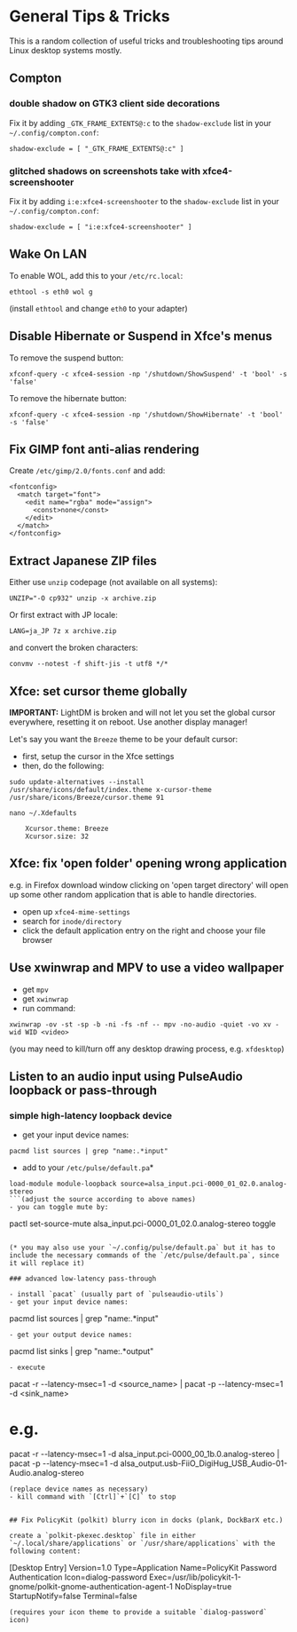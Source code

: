 # General Tips & Tricks

This is a random collection of useful tricks and troubleshooting tips around Linux desktop systems mostly.

## Compton

### double shadow on GTK3 client side decorations

Fix it by adding `_GTK_FRAME_EXTENTS@:c` to the `shadow-exclude` list in your `~/.config/compton.conf`:

```
shadow-exclude = [ "_GTK_FRAME_EXTENTS@:c" ]
```

### glitched shadows on screenshots take with xfce4-screenshooter

Fix it by adding `i:e:xfce4-screenshooter` to the `shadow-exclude` list in your `~/.config/compton.conf`:

```
shadow-exclude = [ "i:e:xfce4-screenshooter" ]
```

## Wake On LAN

To enable WOL, add this to your `/etc/rc.local`:
```
ethtool -s eth0 wol g
```
(install `ethtool` and change `eth0` to your adapter)


## Disable Hibernate or Suspend in Xfce's menus

To remove the suspend button:
```
xfconf-query -c xfce4-session -np '/shutdown/ShowSuspend' -t 'bool' -s 'false'
```

To remove the hibernate button:
```
xfconf-query -c xfce4-session -np '/shutdown/ShowHibernate' -t 'bool' -s 'false'
```

## Fix GIMP font anti-alias rendering

Create `/etc/gimp/2.0/fonts.conf` and add:

```
<fontconfig>
  <match target="font">
    <edit name="rgba" mode="assign">
      <const>none</const>
    </edit>
  </match>
</fontconfig>
```

## Extract Japanese ZIP files

Either use `unzip` codepage (not available on all systems):
```
UNZIP="-O cp932" unzip -x archive.zip
```

Or first extract with JP locale:
```
LANG=ja_JP 7z x archive.zip
```

and convert the broken characters:
```
convmv --notest -f shift-jis -t utf8 */*
```

## Xfce: set cursor theme globally

**IMPORTANT:** LightDM is broken and will not let you set the global cursor everywhere, resetting it on reboot. Use another display manager!

Let's say you want the `Breeze` theme to be your default cursor:
- first, setup the cursor in the Xfce settings
- then, do the following:

```
sudo update-alternatives --install /usr/share/icons/default/index.theme x-cursor-theme /usr/share/icons/Breeze/cursor.theme 91

nano ~/.Xdefaults

	Xcursor.theme: Breeze 
	Xcursor.size: 32
```

## Xfce: fix 'open folder' opening wrong application

e.g. in Firefox download window clicking on 'open target directory' will open up some other random application that is able to handle directories.

- open up `xfce4-mime-settings`
- search for `inode/directory`
- click the default application entry on the right and choose your file browser

## Use xwinwrap and MPV to use a video wallpaper

- get `mpv`
- get `xwinwrap`
- run command:
```
xwinwrap -ov -st -sp -b -ni -fs -nf -- mpv -no-audio -quiet -vo xv -wid WID <video>
```
(you may need to kill/turn off any desktop drawing process, e.g. `xfdesktop`)

## Listen to an audio input using PulseAudio loopback or pass-through

### simple high-latency loopback device

- get your input device names:
```
pacmd list sources | grep "name:.*input"
```
- add to your `/etc/pulse/default.pa`*
```
load-module module-loopback source=alsa_input.pci-0000_01_02.0.analog-stereo
```(adjust the source according to above names)
- you can toggle mute by:
```
pactl set-source-mute alsa_input.pci-0000_01_02.0.analog-stereo toggle
```(again, name has to match)

(* you may also use your `~/.config/pulse/default.pa` but it has to include the necessary commands of the `/etc/pulse/default.pa`, since it will replace it)

### advanced low-latency pass-through

- install `pacat` (usually part of `pulseaudio-utils`)
- get your input device names:
```
pacmd list sources | grep "name:.*input"
```
- get your output device names:
```
pacmd list sinks | grep "name:.*output"
```
- execute
```
pacat -r --latency-msec=1 -d <source_name> | pacat -p --latency-msec=1 -d <sink_name>

# e.g.
pacat -r --latency-msec=1 -d alsa_input.pci-0000_00_1b.0.analog-stereo | pacat -p --latency-msec=1 -d alsa_output.usb-FiiO_DigiHug_USB_Audio-01-Audio.analog-stereo
```
(replace device names as necessary)
- kill command with `[Ctrl]`+`[C]` to stop


## Fix PolicyKit (polkit) blurry icon in docks (plank, DockBarX etc.)

create a `polkit-pkexec.desktop` file in either `~/.local/share/applications` or `/usr/share/applications` with the following content:
```
[Desktop Entry]
Version=1.0
Type=Application
Name=PolicyKit Password Authentication
Icon=dialog-password
Exec=/usr/lib/policykit-1-gnome/polkit-gnome-authentication-agent-1
NoDisplay=true
StartupNotify=false
Terminal=false
```
(requires your icon theme to provide a suitable `dialog-password` icon)